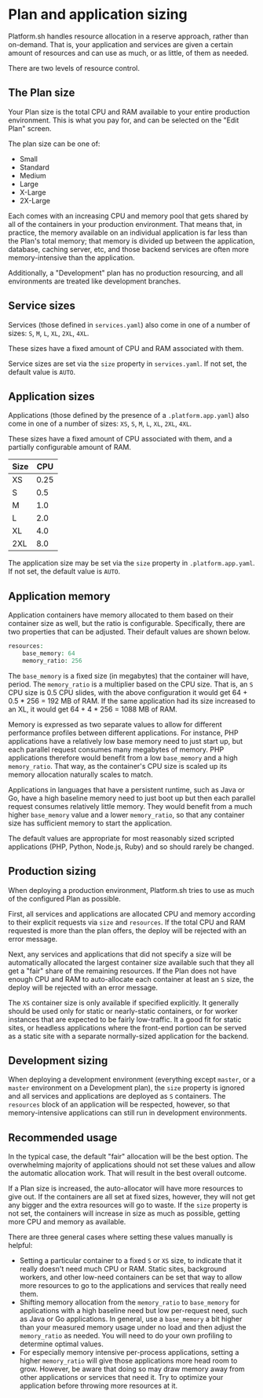 # Plan and application sizing

Platform.sh handles resource allocation in a reserve approach, rather than on-demand.  That is, your application and services are given a certain amount of resources and can use as much, or as little, of them as needed.

There are two levels of resource control.

## The Plan size

Your Plan size is the total CPU and RAM available to your entire production environment.  This is what you pay for, and can be selected on the "Edit Plan" screen.

The plan size can be one of:

* Small
* Standard
* Medium
* Large
* X-Large
* 2X-Large

Each comes with an increasing CPU and memory pool that gets shared by all of the containers in your production environment.  That means that, in practice, the memory available on an individual application is far less than the Plan's total memory; that memory is divided up between the application, database, caching server, etc, and those backend services are often more memory-intensive than the application.

Additionally, a "Development" plan has no production resourcing, and all environments are treated like development branches.

## Service sizes

Services (those defined in `services.yaml`) also come in one of a number of sizes: `S`, `M`, `L`, `XL`, `2XL`, `4XL`.

These sizes have a fixed amount of CPU and RAM associated with them.

Service sizes are set via the `size` property in `services.yaml`.  If not set, the default value is `AUTO`.

## Application sizes

Applications (those defined by the presence of a `.platform.app.yaml`) also come in one of a number of sizes: `XS`, `S`, `M`, `L`, `XL`, `2XL`, `4XL`.

These sizes have a fixed amount of CPU associated with them, and a partially configurable amount of RAM.

| Size | CPU  |
|------|------|
|  XS  | 0.25 |
|  S   | 0.5  |
|  M   | 1.0  |
|  L   | 2.0  |
|  XL  | 4.0  |
|  2XL | 8.0  |

The application size may be set via the `size` property in `.platform.app.yaml`.  If not set, the default value is `AUTO`.

## Application memory

Application containers have memory allocated to them based on their container size as well, but the ratio is configurable.  Specifically, there are two properties that can be adjusted.  Their default values are shown below.

```php
resources:
    base_memory: 64
    memory_ratio: 256
```

The `base_memory` is a fixed size (in megabytes) that the container will have, period.  The `memory_ratio` is a multiplier based on the CPU size.  That is, an `S` CPU size is 0.5 CPU slides, with the above configuration it would get 64 + 0.5 * 256 = 192 MB of RAM.  If the same application had its size increased to an XL, it would get 64 + 4 * 256 = 1088 MB of RAM.

Memory is expressed as two separate values to allow for different performance profiles between different applications.  For instance, PHP applications have a relatively low base memory need to just start up, but each parallel request consumes many megabytes of memory.  PHP applications therefore would benefit from a low `base_memory` and a high `memory_ratio`.  That way, as the container's CPU size is scaled up its memory allocation naturally scales to match.

Applications in languages that have a persistent runtime, such as Java or Go, have a high baseline memory need to just boot up but then each parallel request consumes relatively little memory.  They would benefit from a much higher `base_memory` value and a lower `memory_ratio`, so that any container size has sufficient memory to start the application.

The default values are appropriate for most reasonably sized scripted applications (PHP, Python, Node.js, Ruby) and so should rarely be changed.

## Production sizing

When deploying a production environment, Platform.sh tries to use as much of the configured Plan as possible.

First, all services and applications are allocated CPU and memory according to their explicit requests via `size` and `resources`.  If the total CPU and RAM requested is more than the plan offers, the deploy will be rejected with an error message.

Next, any services and applications that did not specify a size will be automatically allocated the largest container size available such that they all get a "fair" share of the remaining resources.  If the Plan does not have enough CPU and RAM to auto-allocate each container at least an `S` size, the deploy will be rejected with an error message.

The `XS` container size is only available if specified explicitly.  It generally should be used only for static or nearly-static containers, or for worker instances that are expected to be fairly low-traffic.  It a good fit for static sites, or headless applications where the front-end portion can be served as a static site with a separate normally-sized application for the backend.

## Development sizing

When deploying a development environment (everything except `master`, or a `master` environment on a Development plan), the `size` property is ignored and all services and applications are deployed as `S` containers.  The `resources` block of an application will be respected, however, so that memory-intensive applications can still run in development environments.

## Recommended usage

In the typical case, the default "fair" allocation will be the best option.  The overwhelming majority of applications should not set these values and allow the automatic allocation work.  That will result in the best overall outcome.

If a Plan size is increased, the auto-allocator will have more resources to give out.  If the containers are all set at fixed sizes, however, they will not get any bigger and the extra resources will go to waste.  If the `size` property is not set, the containers will increase in size as much as possible, getting more CPU and memory as available.

There are three general cases where setting these values manually is helpful:

* Setting a particular container to a fixed `S` or `XS` size, to indicate that it really doesn't need much CPU or RAM.  Static sites, background workers, and other low-need containers can be set that way to allow more resources to go to the applications and services that really need them.
* Shifting memory allocation from the `memory_ratio` to `base_memory` for applications with a high baseline need but low per-request need, such as Java or Go applications.  In general, use a `base_memory` a bit higher than your measured memory usage under no load and then adjust the `memory_ratio` as needed.  You will need to do your own profiling to determine optimal values.
* For especially memory intensive per-process applications, setting a higher `memory_ratio` will give those applications more head room to grow.  However, be aware that doing so may draw memory away from other applications or services that need it.  Try to optimize your application before throwing more resources at it.
